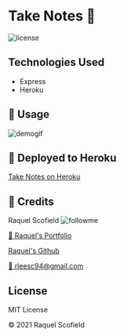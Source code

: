 # Take Notes :memo:
![license](https://img.shields.io/github/license/raquellee/note_saver)<br />

## Technologies Used 
* Express
* Heroku

## :cinema:  Usage 

![demogif](https://github.com/RaquelLee/take_notes/blob/main/public/assets/images/demo.gif)

## :link:  Deployed to Heroku 

[Take Notes on Heroku](https://still-cove-75725.herokuapp.com/)

## :busts_in_silhouette:  Credits 
Raquel Scofield ![followme](https://img.shields.io/github/followers/raquellee?label=Follow&style=social)

[:eyes: Raquel's Portfolio](https://raquellee.github.io/)

[Raquel's Github](http://github.com/raquellee)



<a href="mailto:raquel@icloud.com">:email: rleesc94@gmail.com</a>

## License 
MIT License

:copyright: 2021 Raquel Scofield



